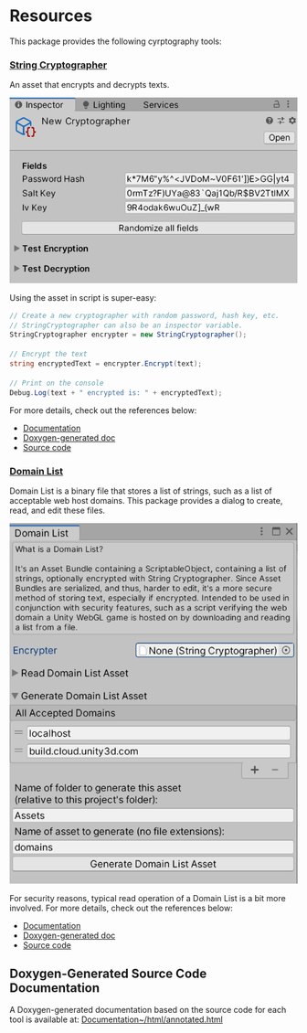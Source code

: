 # Resources

This package provides the following cyrptography tools:

### [String Cryptographer](/Documentation~/StringCryptographer.md)

An asset that encrypts and decrypts texts.

![Inspector](/Documentation~/images/stringCryptographer/inspector.png)

Using the asset in script is super-easy:

```csharp
// Create a new cryptographer with random password, hash key, etc.
// StringCryptographer can also be an inspector variable.
StringCryptographer encrypter = new StringCryptographer();

// Encrypt the text
string encryptedText = encrypter.Encrypt(text);

// Print on the console
Debug.Log(text + " encrypted is: " + encryptedText);
```

For more details, check out the references below:
- [Documentation](/Documentation~/StringCryptographer.md)
- [Doxygen-generated doc](/Documentation~/html/class_omiya_games_1_1_cryptography_1_1_string_cryptographer.html)
- [Source code](/Runtime/StringCryptographer.cs)

### [Domain List](/Documentation~/DomainList.md)

Domain List is a binary file that stores a list of strings, such as a list of acceptable web host domains. This package provides a dialog to create, read, and edit these files.

![Default Window](/Documentation~/images/domainList/defaultWindow.png)

For security reasons, typical read operation of a Domain List is a bit more involved. For more details, check out the references below:
- [Documentation](/Documentation~/DomainList.md)
- [Doxygen-generated doc](/Documentation~/html/class_omiya_games_1_1_cryptography_1_1_domain_list.html)
- [Source code](/Runtime/DomainList.cs)

## Doxygen-Generated Source Code Documentation

A Doxygen-generated documentation based on the source code for each tool is available at:
[Documentation~/html/annotated.html](/Documentation~/html/annotated.html)
